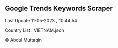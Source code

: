 

## Google Trends Keywords Scraper 
 
Last Update 11-05-2023 , 10:44:54

Country List :
VIETNAM.json



© Abdul Muttaqin 
